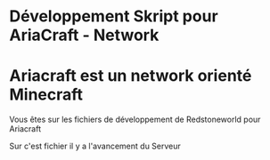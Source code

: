 # Développement Skript pour AriaCraft - Network
# Ariacraft est un network orienté Minecraft

Vous êtes sur les fichiers de développement de Redstoneworld pour Ariacraft

Sur c'est fichier il y a l'avancement du Serveur
